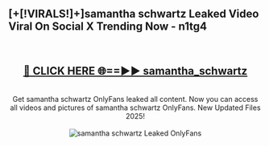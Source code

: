 <h2>[+[!VIRALS!]+]samantha schwartz Leaked Video Viral On Social X Trending Now - n1tg4</h2>
<br>
<div align="center">
<h2><a href="https://libra.edu.pl?samantha_schwartz" rel="nofollow">🔴 CLICK HERE 🌐==►► samantha_schwartz</a></h2>
<br>
Get samantha schwartz OnlyFans leaked all content. Now you can access all videos and pictures of samantha schwartz OnlyFans. New Updated Files 2025!
<br>
<br>
<a href="https://libra.edu.pl?samantha_schwartz" rel="nofollow" data-target="animated-image.originalLink"><img src="https://i.ibb.co.com/WyWwxjT/player-gif2.gif" alt="samantha schwartz Leaked OnlyFans" style="max-width: 100%; display: inline-block;" data-target="animated-image.originalImage"></a>
</div>
<br>